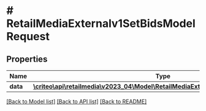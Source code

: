 # # RetailMediaExternalv1SetBidsModelRequest

## Properties

Name | Type | Description | Notes
------------ | ------------- | ------------- | -------------
**data** | [**\criteo\api\retailmedia\v2023_04\Model\RetailMediaExternalv1SetBidsModelResource**](RetailMediaExternalv1SetBidsModelResource.md) |  | [optional]

[[Back to Model list]](../../README.md#models) [[Back to API list]](../../README.md#endpoints) [[Back to README]](../../README.md)
